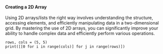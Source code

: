 #### Creating a 2D Array
Using 2D arrays/lists the right way involves understanding the structure, accessing elements, and efficiently manipulating data in a two-dimensional grid. By mastering the use of 2D arrays, you can significantly improve your ability to handle complex data and efficiently perform various operations.

```
rows, cols = (5, 5)
print([[0 for i in range(cols)] for j in range(rows)])
```
